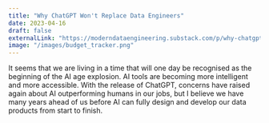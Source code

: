 ```yaml
---
title: "Why ChatGPT Won't Replace Data Engineers"
date: 2023-04-16
draft: false
externalLink: "https://moderndataengineering.substack.com/p/why-chatgpt-wont-replace-data-engineers"
image: "/images/budget_tracker.png"
---
```


It seems that we are living in a time that will one day be recognised as the beginning of the AI age explosion. AI tools are becoming more intelligent and more accessible. With the release of ChatGPT, concerns have raised again about AI outperforming humans in our jobs, but I believe we have many years ahead of us before AI can fully design and develop our data products from start to finish.

